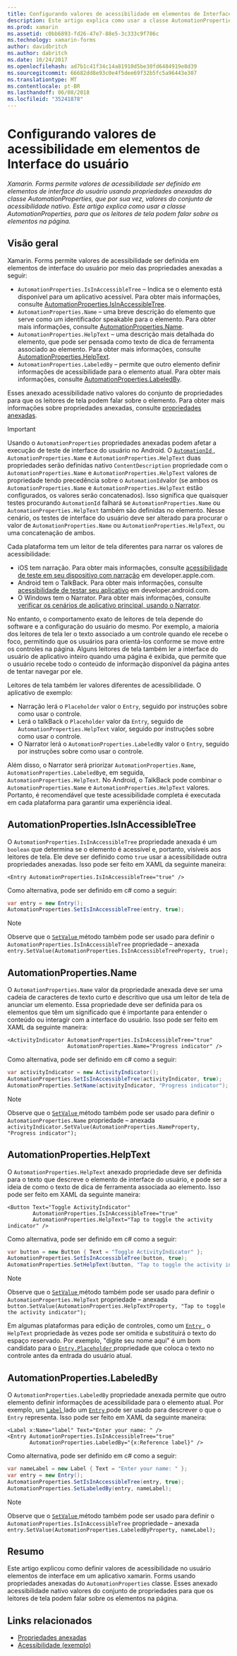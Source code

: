 ```yaml
---
title: Configurando valores de acessibilidade em elementos de Interface do usuário
description: Este artigo explica como usar a classe AutomationProperties, para que os leitores de tela podem falar sobre os elementos na página.
ms.prod: xamarin
ms.assetid: c0bb6893-fd26-47e7-88e5-3c333c9f786c
ms.technology: xamarin-forms
author: davidbritch
ms.author: dabritch
ms.date: 10/24/2017
ms.openlocfilehash: ad7b1c41f34c14a81910d5be30fd6484919e8d39
ms.sourcegitcommit: 66682dd8e93c0e4f5dee69f32b5fc5a96443e307
ms.translationtype: MT
ms.contentlocale: pt-BR
ms.lasthandoff: 06/08/2018
ms.locfileid: "35241878"
---
```

# <a name="setting-accessibility-values-on-user-interface-elements"></a>Configurando valores de acessibilidade em elementos de Interface do usuário

_Xamarin. Forms permite valores de acessibilidade ser definido em elementos de interface do usuário usando propriedades anexadas da classe AutomationProperties, que por sua vez, valores do conjunto de acessibilidade nativo. Este artigo explica como usar a classe AutomationProperties, para que os leitores de tela podem falar sobre os elementos na página._

## <a name="overview"></a>Visão geral

Xamarin. Forms permite valores de acessibilidade ser definida em elementos de interface do usuário por meio das propriedades anexadas a seguir:

- `AutomationProperties.IsInAccessibleTree` – Indica se o elemento está disponível para um aplicativo acessível. Para obter mais informações, consulte [AutomationProperties.IsInAccessibleTree](#isinaccessibletree).
- `AutomationProperties.Name` – uma breve descrição do elemento que serve como um identificador speakable para o elemento. Para obter mais informações, consulte [AutomationProperties.Name](#name).
- `AutomationProperties.HelpText` – uma descrição mais detalhada do elemento, que pode ser pensada como texto de dica de ferramenta associado ao elemento. Para obter mais informações, consulte [AutomationProperties.HelpText](#helptext).
- `AutomationProperties.LabeledBy` – permite que outro elemento definir informações de acessibilidade para o elemento atual. Para obter mais informações, consulte [AutomationProperties.LabeledBy](#labeledby).

Esses anexado acessibilidade nativo valores do conjunto de propriedades para que os leitores de tela podem falar sobre o elemento. Para obter mais informações sobre propriedades anexadas, consulte [propriedades anexadas](~/xamarin-forms/xaml/attached-properties.md).

> [!IMPORTANT]
> Usando o `AutomationProperties` propriedades anexadas podem afetar a execução de teste de interface do usuário no Android. O [ `AutomationId` ](https://developer.xamarin.com/api/property/Xamarin.Forms.Element.AutomationId/), `AutomationProperties.Name` e `AutomationProperties.HelpText` duas propriedades serão definidas nativo `ContentDescription` propriedade com o `AutomationProperties.Name` e `AutomationProperties.HelpText` valores de propriedade tendo precedência sobre o `AutomationId`valor (se ambos os `AutomationProperties.Name` e `AutomationProperties.HelpText` estão configurados, os valores serão concatenados). Isso significa que quaisquer testes procurando `AutomationId` falhará se `AutomationProperties.Name` ou `AutomationProperties.HelpText` também são definidas no elemento. Nesse cenário, os testes de interface do usuário deve ser alterado para procurar o valor de `AutomationProperties.Name` ou `AutomationProperties.HelpText`, ou uma concatenação de ambos.

Cada plataforma tem um leitor de tela diferentes para narrar os valores de acessibilidade:

- iOS tem narração. Para obter mais informações, consulte [acessibilidade de teste em seu dispositivo com narração](https://developer.apple.com/library/content/technotes/TestingAccessibilityOfiOSApps/TestAccessibilityonYourDevicewithVoiceOver/TestAccessibilityonYourDevicewithVoiceOver.html) em developer.apple.com.
- Android tem o TalkBack. Para obter mais informações, consulte [acessibilidade de testar seu aplicativo](https://developer.android.com/training/accessibility/testing.html#talkback) em developer.android.com.
- O Windows tem o Narrator. Para obter mais informações, consulte [verificar os cenários de aplicativo principal, usando o Narrator](/windows/uwp/accessibility/accessibility-testing#verify-main-app-scenarios-by-using-narrator/).

No entanto, o comportamento exato de leitores de tela depende do software e a configuração do usuário do mesmo. Por exemplo, a maioria dos leitores de tela ler o texto associado a um controle quando ele recebe o foco, permitindo que os usuários para orientá-los conforme se move entre os controles na página. Alguns leitores de tela também ler a interface do usuário de aplicativo inteiro quando uma página é exibida, que permite que o usuário recebe todo o conteúdo de informação disponível da página antes de tentar navegar por ele.

Leitores de tela também ler valores diferentes de acessibilidade. O aplicativo de exemplo:

- Narração lerá o `Placeholder` valor o `Entry`, seguido por instruções sobre como usar o controle.
- Lerá o talkBack o `Placeholder` valor da `Entry`, seguido de `AutomationProperties.HelpText` valor, seguido por instruções sobre como usar o controle.
- O Narrator lerá o `AutomationProperties.LabeledBy` valor o `Entry`, seguido por instruções sobre como usar o controle.

Além disso, o Narrator será priorizar `AutomationProperties.Name`, `AutomationProperties.LabeledBy`e, em seguida, `AutomationProperties.HelpText`. No Android, o TalkBack pode combinar o `AutomationProperties.Name` e `AutomationProperties.HelpText` valores. Portanto, é recomendável que teste acessibilidade completa é executada em cada plataforma para garantir uma experiência ideal.

<a name="isinaccessibletree" />

## <a name="automationpropertiesisinaccessibletree"></a>AutomationProperties.IsInAccessibleTree

O `AutomationProperties.IsInAccessibleTree` propriedade anexada é um `boolean` que determina se o elemento é acessível e, portanto, visíveis aos leitores de tela. Ele deve ser definido como `true` usar a acessibilidade outra propriedades anexadas. Isso pode ser feito em XAML da seguinte maneira:

```xaml
<Entry AutomationProperties.IsInAccessibleTree="true" />
```

Como alternativa, pode ser definido em c# como a seguir:

```csharp
var entry = new Entry();
AutomationProperties.SetIsInAccessibleTree(entry, true);
```

> [!NOTE]
> Observe que o [ `SetValue` ](https://developer.xamarin.com/api/member/Xamarin.Forms.BindableObject.SetValue/p/Xamarin.Forms.BindableProperty/System.Object/) método também pode ser usado para definir o `AutomationProperties.IsInAccessibleTree` propriedade – anexada `entry.SetValue(AutomationProperties.IsInAccessibleTreeProperty, true);`

<a name="name" />

## <a name="automationpropertiesname"></a>AutomationProperties.Name

O `AutomationProperties.Name` valor da propriedade anexada deve ser uma cadeia de caracteres de texto curto e descritivo que usa um leitor de tela de anunciar um elemento. Essa propriedade deve ser definida para os elementos que têm um significado que é importante para entender o conteúdo ou interagir com a interface do usuário. Isso pode ser feito em XAML da seguinte maneira:

```xaml
<ActivityIndicator AutomationProperties.IsInAccessibleTree="true"
                   AutomationProperties.Name="Progress indicator" />
```

Como alternativa, pode ser definido em c# como a seguir:

```csharp
var activityIndicator = new ActivityIndicator();
AutomationProperties.SetIsInAccessibleTree(activityIndicator, true);
AutomationProperties.SetName(activityIndicator, "Progress indicator");
```

> [!NOTE]
> Observe que o [ `SetValue` ](https://developer.xamarin.com/api/member/Xamarin.Forms.BindableObject.SetValue/p/Xamarin.Forms.BindableProperty/System.Object/) método também pode ser usado para definir o `AutomationProperties.Name` propriedade – anexada `activityIndicator.SetValue(AutomationProperties.NameProperty, "Progress indicator");`

<a name="helptext" />

## <a name="automationpropertieshelptext"></a>AutomationProperties.HelpText

O `AutomationProperties.HelpText` anexado propriedade deve ser definida para o texto que descreve o elemento de interface do usuário, e pode ser a ideia de como o texto de dica de ferramenta associada ao elemento. Isso pode ser feito em XAML da seguinte maneira:

```xaml
<Button Text="Toggle ActivityIndicator"
        AutomationProperties.IsInAccessibleTree="true"
        AutomationProperties.HelpText="Tap to toggle the activity indicator" />
```

Como alternativa, pode ser definido em c# como a seguir:

```csharp
var button = new Button { Text = "Toggle ActivityIndicator" };
AutomationProperties.SetIsInAccessibleTree(button, true);
AutomationProperties.SetHelpText(button, "Tap to toggle the activity indicator");
```

> [!NOTE]
> Observe que o [ `SetValue` ](https://developer.xamarin.com/api/member/Xamarin.Forms.BindableObject.SetValue/p/Xamarin.Forms.BindableProperty/System.Object/) método também pode ser usado para definir o `AutomationProperties.HelpText` propriedade – anexada `button.SetValue(AutomationProperties.HelpTextProperty, "Tap to toggle the activity indicator");`

Em algumas plataformas para edição de controles, como um [ `Entry` ](https://developer.xamarin.com/api/type/Xamarin.Forms.Entry/), o `HelpText` propriedade às vezes pode ser omitida e substituirá o texto do espaço reservado. Por exemplo, "digite seu nome aqui" é um bom candidato para o [ `Entry.Placeholder` ](https://developer.xamarin.com/api/property/Xamarin.Forms.Entry.Placeholder/) propriedade que coloca o texto no controle antes da entrada do usuário atual.

<a name="labeledby" />

## <a name="automationpropertieslabeledby"></a>AutomationProperties.LabeledBy

O `AutomationProperties.LabeledBy` propriedade anexada permite que outro elemento definir informações de acessibilidade para o elemento atual. Por exemplo, um [ `Label` ](https://developer.xamarin.com/api/type/Xamarin.Forms.Label/) lado um [ `Entry` ](https://developer.xamarin.com/api/type/Xamarin.Forms.Entry/) pode ser usado para descrever o que o `Entry` representa. Isso pode ser feito em XAML da seguinte maneira:

```xaml
<Label x:Name="label" Text="Enter your name: " />
<Entry AutomationProperties.IsInAccessibleTree="true"
       AutomationProperties.LabeledBy="{x:Reference label}" />
```

Como alternativa, pode ser definido em c# como a seguir:

```csharp
var nameLabel = new Label { Text = "Enter your name: " };
var entry = new Entry();
AutomationProperties.SetIsInAccessibleTree(entry, true);
AutomationProperties.SetLabeledBy(entry, nameLabel);
```

> [!NOTE]
> Observe que o [ `SetValue` ](https://developer.xamarin.com/api/member/Xamarin.Forms.BindableObject.SetValue/p/Xamarin.Forms.BindableProperty/System.Object/) método também pode ser usado para definir o `AutomationProperties.IsInAccessibleTree` propriedade – anexada `entry.SetValue(AutomationProperties.LabeledByProperty, nameLabel);`

## <a name="summary"></a>Resumo

Este artigo explicou como definir valores de acessibilidade no usuário elementos de interface em um aplicativo xamarin. Forms usando propriedades anexadas do `AutomationProperties` classe. Esses anexado acessibilidade nativo valores do conjunto de propriedades para que os leitores de tela podem falar sobre os elementos na página.


## <a name="related-links"></a>Links relacionados

- [Propriedades anexadas](~/xamarin-forms/xaml/attached-properties.md)
- [Acessibilidade (exemplo)](https://developer.xamarin.com/samples/xamarin-forms/UserInterface/Accessibility/)
